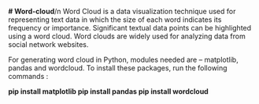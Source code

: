 **# Word-cloud**/n
Word Cloud is a data visualization technique used for representing text data in which the size of each word indicates its frequency or importance. Significant textual data points can be highlighted using a word cloud. Word clouds are widely used for analyzing data from social network websites.

For generating word cloud in Python, modules needed are – matplotlib, pandas and wordcloud. To install these packages, run the following commands :

**pip install matplotlib
pip install pandas
pip install wordcloud**
